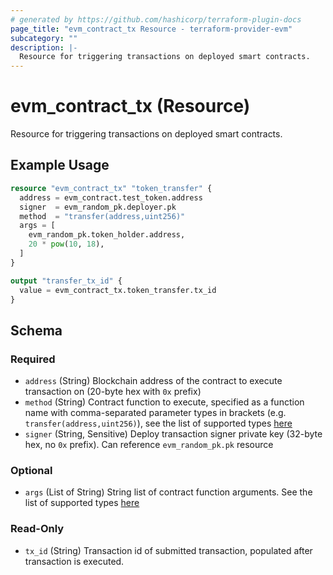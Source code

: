 ```yaml
---
# generated by https://github.com/hashicorp/terraform-plugin-docs
page_title: "evm_contract_tx Resource - terraform-provider-evm"
subcategory: ""
description: |-
  Resource for triggering transactions on deployed smart contracts.
---
```


# evm_contract_tx (Resource)

Resource for triggering transactions on deployed smart contracts.

## Example Usage

```terraform
resource "evm_contract_tx" "token_transfer" {
  address = evm_contract.test_token.address
  signer  = evm_random_pk.deployer.pk
  method  = "transfer(address,uint256)"
  args = [
    evm_random_pk.token_holder.address,
    20 * pow(10, 18),
  ]
}

output "transfer_tx_id" {
  value = evm_contract_tx.token_transfer.tx_id
}
```

<!-- schema generated by tfplugindocs -->
## Schema

### Required

- `address` (String) Blockchain address of the contract to execute transaction on (20-byte hex with `0x` prefix)
- `method` (String) Contract function to execute, specified as a function name with comma-separated parameter types in brackets (e.g. `transfer(address,uint256)`), see the list of supported types [here](../../README.md#deployment-and-transaction-args)
- `signer` (String, Sensitive) Deploy transaction signer private key (32-byte hex, no `0x` prefix). Can reference `evm_random_pk.pk` resource

### Optional

- `args` (List of String) String list of contract function arguments. See the list of supported types [here](../../README.md#deployment-and-transaction-args)

### Read-Only

- `tx_id` (String) Transaction id of submitted transaction, populated after transaction is executed.
